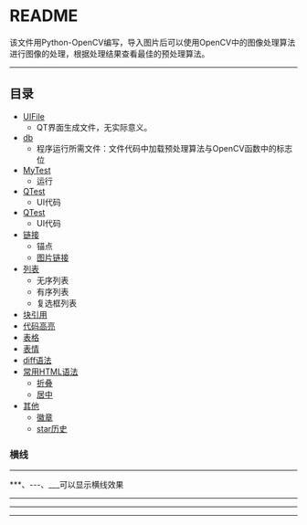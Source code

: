 README
===========================
该文件用Python-OpenCV编写，导入图片后可以使用OpenCV中的图像处理算法进行图像的处理，根据处理结果查看最佳的预处理算法。
****
## 目录
* [UIFile](#文本)
    * QT界面生成文件，无实际意义。
* [db](#文本)
    * 程序运行所需文件：文件代码中加载预处理算法与OpenCV函数中的标志位    
* [MyTest](#文本)
    * 运行
* [QTest](#文本)
    * UI代码
* [QTest](#文本)
    * UI代码
* [链接](#链接)
    * 锚点
    * [图片链接](#图片链接)
* [列表](#列表)
    * 无序列表
    * 有序列表
    * 复选框列表
* [块引用](#块引用)
* [代码高亮](#代码高亮)
* [表格](#表格)
* [表情](#表情)
* [diff语法](#diff语法)
* [常用HTML语法](#常用HTML语法)
    * [折叠](#折叠)
    * [居中](#居中)
* [其他](#其他)
    * [徽章](#徽章)
    * [star历史](#star历史)

### 横线
-----------
***、---、___可以显示横线效果

***
---
___
